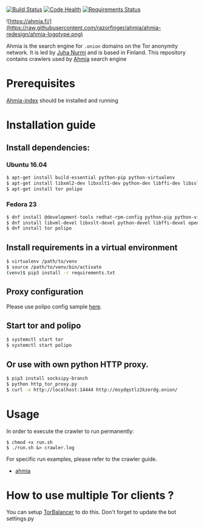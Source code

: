[![Build Status](https://travis-ci.org/ahmia/ahmia-crawler.svg?branch=master)](https://travis-ci.org/ahmia/ahmia-crawler)
[![Code Health](https://landscape.io/github/ahmia/ahmia-crawler/master/landscape.svg?style=flat)](https://landscape.io/github/ahmia/ahmia-crawler/master)
[![Requirements Status](https://requires.io/github/ahmia/ahmia-crawler/requirements.svg?branch=master)](https://requires.io/github/ahmia/ahmia-crawler/requirements/?branch=master)

![https://ahmia.fi/](https://raw.githubusercontent.com/razorfinger/ahmia/ahmia-redesign/ahmia-logotype.png)

Ahmia is the search engine for `.onion` domains on the Tor anonymity
network. It is led by [Juha Nurmi](//github.com/juhanurmi) and is based
in Finland. This repository contains crawlers used by [Ahmia](https://github.com/ahmia) search engine

# Prerequisites
[Ahmia-index](https://github.com/ahmia/ahmia-index) should be installed and running

# Installation guide

## Install dependencies:

### Ubuntu 16.04
```sh
$ apt-get install build-essential python-pip python-virtualenv
$ apt-get install libxml2-dev libxslt1-dev python-dev libffi-dev libssl-dev
$ apt-get install tor polipo
```

### Fedora 23
```sh
$ dnf install @development-tools redhat-rpm-config python-pip python-virtualenv
$ dnf install libxml-devel libxslt-devel python-devel libffi-devel openssl-devel
$ dnf install tor polipo
```

## Install requirements in a virtual environment

```sh
$ virtualenv /path/to/venv
$ source /path/to/venv/bin/activate
(venv)$ pip3 install -r requirements.txt
```

## Proxy configuration
Please use polipo config sample [here](https://github.com/ahmia/ahmia-crawler/blob/master/conf/polipo/config).

## Start tor and polipo
```sh
$ systemctl start tor
$ systemctl start polipo
```

## Or use with own python HTTP proxy.
```sh
$ pip3 install socksipy-branch
$ python http_tor_proxy.py
$ curl -x http://localhost:14444 http://msydqstlz2kzerdg.onion/
```

# Usage

In order to execute the crawler to run permanently:
```
$ chmod +x run.sh
$ ./run.sh &> crawler.log
```

For specific run examples, please refer to the crawler guide.
- [ahmia](https://github.com/ahmia/ahmia-crawler/tree/master/ahmia)

# How to use multiple Tor clients ?
You can setup [TorBalancer](https://github.com/ahmia/TorBalancer) to do this.
Don't forget to update the bot settings.py
